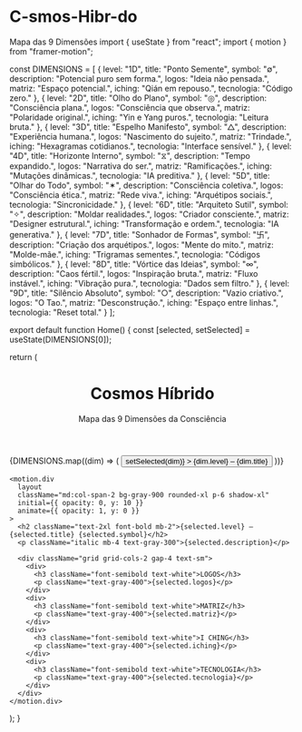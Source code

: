 # C-smos-Hibr-do
Mapa das 9 Dimensões
import { useState } from "react"; import { motion } from "framer-motion";

const DIMENSIONS = [ { level: "1D", title: "Ponto Semente", symbol: "∅", description: "Potencial puro sem forma.", logos: "Ideia não pensada.", matriz: "Espaço potencial.", iching: "Qián em repouso.", tecnologia: "Código zero." }, { level: "2D", title: "Olho do Plano", symbol: "◎", description: "Consciência plana.", logos: "Consciência que observa.", matriz: "Polaridade original.", iching: "Yin e Yang puros.", tecnologia: "Leitura bruta." }, { level: "3D", title: "Espelho Manifesto", symbol: "△", description: "Experiência humana.", logos: "Nascimento do sujeito.", matriz: "Trindade.", iching: "Hexagramas cotidianos.", tecnologia: "Interface sensível." }, { level: "4D", title: "Horizonte Interno", symbol: "⧖", description: "Tempo expandido.", logos: "Narrativa do ser.", matriz: "Ramificações.", iching: "Mutações dinâmicas.", tecnologia: "IA preditiva." }, { level: "5D", title: "Olhar do Todo", symbol: "✶", description: "Consciência coletiva.", logos: "Consciência ética.", matriz: "Rede viva.", iching: "Arquétipos sociais.", tecnologia: "Sincronicidade." }, { level: "6D", title: "Arquiteto Sutil", symbol: "✧", description: "Moldar realidades.", logos: "Criador consciente.", matriz: "Designer estrutural.", iching: "Transformação e ordem.", tecnologia: "IA generativa." }, { level: "7D", title: "Sonhador de Formas", symbol: "卐", description: "Criação dos arquétipos.", logos: "Mente do mito.", matriz: "Molde-mãe.", iching: "Trigramas sementes.", tecnologia: "Códigos simbólicos." }, { level: "8D", title: "Vórtice das Ideias", symbol: "∞", description: "Caos fértil.", logos: "Inspiração bruta.", matriz: "Fluxo instável.", iching: "Vibração pura.", tecnologia: "Dados sem filtro." }, { level: "9D", title: "Silêncio Absoluto", symbol: "○", description: "Vazio criativo.", logos: "O Tao.", matriz: "Desconstrução.", iching: "Espaço entre linhas.", tecnologia: "Reset total." } ];

export default function Home() { const [selected, setSelected] = useState(DIMENSIONS[0]);

return ( <div className="min-h-screen bg-black text-white p-6"> <header className="text-center mb-8"> <h1 className="text-4xl font-bold">Cosmos Híbrido</h1> <p className="text-xl text-gray-400">Mapa das 9 Dimensões da Consciência</p> </header>

<div className="grid grid-cols-1 md:grid-cols-3 gap-6">
    <div className="space-y-2">
      {DIMENSIONS.map((dim) => (
        <button
          key={dim.level}
          className={w-full py-2 px-4 rounded-lg border ${
            selected.level === dim.level ? "border-white bg-white text-black" : "border-gray-600 hover:border-white"
          }}
          onClick={() => setSelected(dim)}
        >
          {dim.level} – {dim.title}
        </button>
      ))}
    </div>

    <motion.div
      layout
      className="md:col-span-2 bg-gray-900 rounded-xl p-6 shadow-xl"
      initial={{ opacity: 0, y: 10 }}
      animate={{ opacity: 1, y: 0 }}
    >
      <h2 className="text-2xl font-bold mb-2">{selected.level} – {selected.title} {selected.symbol}</h2>
      <p className="italic mb-4 text-gray-300">{selected.description}</p>

      <div className="grid grid-cols-2 gap-4 text-sm">
        <div>
          <h3 className="font-semibold text-white">LOGOS</h3>
          <p className="text-gray-400">{selected.logos}</p>
        </div>
        <div>
          <h3 className="font-semibold text-white">MATRIZ</h3>
          <p className="text-gray-400">{selected.matriz}</p>
        </div>
        <div>
          <h3 className="font-semibold text-white">I CHING</h3>
          <p className="text-gray-400">{selected.iching}</p>
        </div>
        <div>
          <h3 className="font-semibold text-white">TECNOLOGIA</h3>
          <p className="text-gray-400">{selected.tecnologia}</p>
        </div>
      </div>
    </motion.div>
  </div>
</div>

); }
